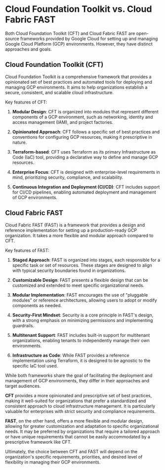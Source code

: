 # Cloud Foundation Toolkit vs. Cloud Fabric FAST

Both Cloud Foundation Toolkit (CFT) and Cloud Fabric FAST are open-source frameworks provided by Google Cloud for setting up and managing Google Cloud Platform (GCP) environments. However, they have distinct approaches and goals.

## Cloud Foundation Toolkit (CFT)

Cloud Foundation Toolkit is a comprehensive framework that provides a opinionated set of best practices and automated tools for deploying and managing GCP environments. It aims to help organizations establish a secure, consistent, and scalable cloud infrastructure.

Key features of CFT:

1. **Modular Design**: CFT is organized into modules that represent different components of a GCP environment, such as networking, identity and access management (IAM), and project factories.

2. **Opinionated Approach**: CFT follows a specific set of best practices and conventions for configuring GCP resources, making it prescriptive in nature.

3. **Terraform-based**: CFT uses Terraform as its primary Infrastructure as Code (IaC) tool, providing a declarative way to define and manage GCP resources.

4. **Enterprise Focus**: CFT is designed with enterprise-level requirements in mind, prioritizing security, compliance, and scalability.

5. **Continuous Integration and Deployment (CI/CD)**: CFT includes support for CI/CD pipelines, enabling automated deployment and management of GCP environments.

## Cloud Fabric FAST

Cloud Fabric FAST (FAST) is a framework that provides a design and reference implementation for setting up a production-ready GCP organization. It takes a more flexible and modular approach compared to CFT.

Key features of FAST:

1. **Staged Approach**: FAST is organized into stages, each responsible for a specific task or set of resources. These stages are designed to align with typical security boundaries found in organizations.

2. **Customizable Design**: FAST presents a flexible design that can be customized and extended to meet specific organizational needs.

3. **Modular Implementation**: FAST encourages the use of "pluggable modules" or reference architectures, allowing users to adopt or modify components as needed.

4. **Security-First Mindset**: Security is a core principle in FAST's design, with a strong emphasis on minimizing permissions and implementing guardrails.

5. **Multitenant Support**: FAST includes built-in support for multitenant organizations, enabling tenants to independently manage their own environments.

6. **Infrastructure as Code**: While FAST provides a reference implementation using Terraform, it is designed to be agnostic to the specific IaC tool used.

While both frameworks share the goal of facilitating the deployment and management of GCP environments, they differ in their approaches and target audiences.

**CFT** provides a more opinionated and prescriptive set of best practices, making it well-suited for organizations that prefer a standardized and consistent approach to cloud infrastructure management. It is particularly valuable for enterprises with strict security and compliance requirements.

**FAST**, on the other hand, offers a more flexible and modular design, allowing for greater customization and adaptation to specific organizational needs. It may be preferred by organizations that require a tailored approach or have unique requirements that cannot be easily accommodated by a prescriptive framework like CFT.

Ultimately, the choice between CFT and FAST will depend on the organization's specific requirements, priorities, and desired level of flexibility in managing their GCP environments.
